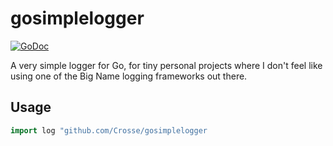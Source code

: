 # gosimplelogger

[![GoDoc](https://godoc.org/github.com/Crosse/gosimplelogger?status.svg)](https://godoc.org/github.com/Crosse/gosimplelogger)

A very simple logger for Go, for tiny personal projects where I don't feel like using one of the Big Name logging frameworks out there.

## Usage

```go
import log "github.com/Crosse/gosimplelogger
```
